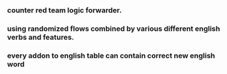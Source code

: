 ### counter red team logic forwarder.
### using randomized flows combined by various different english verbs and features.
### every addon to english table can contain correct new english word
